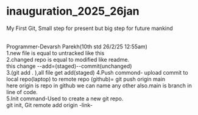 # inauguration_2025_26jan
My First Git, Small step for present but big step for future mankind

<br>
Programmer-Devarsh Parekh(10th std 26/2/25
12:55am)
<br>
1.new file is equal to untracked like this 
    <br>
    2.changed repo is equal to modified like readme.<br>
    this change --add=(staged)--commit(unchanged)<br>
    3.(git add . ),all file get add(staged)
    4.Push commond- upload commit to local repo(laptop) to remote repo
    (github)= git push origin main <br>
    here origin is repo in github we can name any other also.main is branch in line of code.<br>
    5.Init command-Used to create a new git repo. <br>
    git init, Git remote add origin -link-
